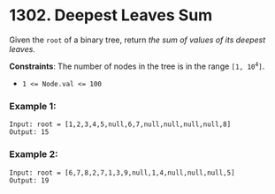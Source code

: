 # 1302. Deepest Leaves Sum

Given the `root` of a binary tree, return *the sum of values of its deepest leaves.*

**Constraints**:
The number of nodes in the tree is in the range <code>[1, 10<sup>4</sup>]</code>.
- `1 <= Node.val <= 100`

### Example 1:
```
Input: root = [1,2,3,4,5,null,6,7,null,null,null,null,8]
Output: 15
```

### Example 2:
```
Input: root = [6,7,8,2,7,1,3,9,null,1,4,null,null,null,5]
Output: 19
```
